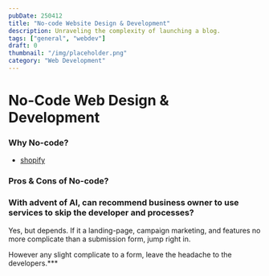 ```yaml
---
pubDate: 250412
title: "No-code Website Design & Development"
description: Unraveling the complexity of launching a blog.
tags: ["general", "webdev"]
draft: 0
thumbnail: "/img/placeholder.png" 
category: "Web Development"
---
```


# No-Code Web Design & Development

### Why No-code?
- [shopify](https://www.shopify.com/my/website/builder)

### Pros & Cons of No-code?

### With advent of AI, can recommend business owner to use services to skip the developer and processes?

Yes, but depends. If it a landing-page, campaign marketing, and features no more complicate than a submission form, jump right in.

However any slight complicate to a form, leave the headache to  the developers.***